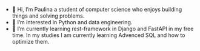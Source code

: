 - 👋 Hi, I’m Paulina a student of computer science who enjoys building things and solving problems. 
- 👀 I’m interested in Python and data engineering. 
- 🌱 I’m currently learning rest-framework in Django and FastAPI in my free time. In my studies I am currently learning Advenced SQL and how to optimize them.

